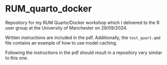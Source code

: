 # RUM_quarto_docker
Repository for my RUM Quarto/Docker workshop which I delivered to the R user group at the University of Manchester on 29/09/2024.

Written instructions are included in the pdf. Additionally, the `test_quart.qmd` file contains an example of how to use model caching.

Following the instructions in the pdf should result in a repository very similar to this one.


